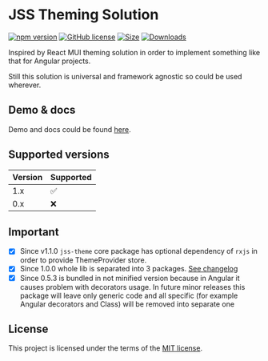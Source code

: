 # JSS Theming Solution

[![npm version](https://img.shields.io/npm/v/jss-theme.svg)](https://www.npmjs.com/package/jss-theme) [![GitHub license](https://img.shields.io/badge/license-MIT-blue.svg)](https://github.com/mopcweb/jss-theme/blob/master/LICENSE) [![Size](https://img.shields.io/bundlephobia/minzip/jss-theme.svg)](https://npmjs.org/package/jss-theme) [![Downloads](https://img.shields.io/npm/dm/jss-theme.svg)](https://npmjs.org/package/jss-theme)

Inspired by React MUI theming solution in order to implement something like that for Angular projects.

Still this solution is universal and framework agnostic so could be used wherever.

## Demo & docs

Demo and docs could be found [here](https://mopcweb.github.io/jss-theme).

## Supported versions

Version | Supported
------- | -----
  1.x   | :white_check_mark:
  0.x   | :x:


## Important

- [x] Since v1.1.0 `jss-theme` core package has optional dependency of `rxjs` in order to provide ThemeProvider store.
- [x] Since 1.0.0 whole lib is separated into 3 packages. [See changelog](https://github.com/mopcweb/jss-theme/blob/master/CHANGELOG.md)
- [x] Since 0.5.3 is bundled in not minified version because in Angular it causes problem with decorators usage.
In future minor releases this package will leave only generic code and all specific (for example Angular decorators and Class) will be removed into separate one

## License

This project is licensed under the terms of the [MIT license](https://github.com/mopcweb/jss-theme/blob/master/LICENSE).

